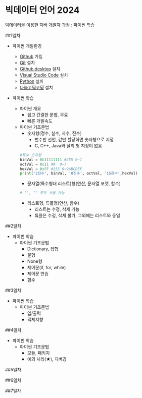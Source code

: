# 빅데이터 언어 2024
빅데이터을 이용한 자바 개발자 과정 : 파이썬 학습

##1일차
- 파이썬 개발환경
    - [Github](https://github.com/) 가입
    - [Git](https://git-scm.com/) 설치
    - [Github desktop](https://desktop.github.com/) 설치
    - [Visual Studio Code](https://code.visualstudio.com/) 설치
    - [Python](https://www.python.org/) 설치
    - [나눔고딕코딩](https://github.com/naver/nanumfont) 설치

- 파이썬 학습
    - 파이썬 개요
        - 쉽고 간결한 문법, 무료
        - 빠른 개발속도
    - 파이썬 기초문법
        - 숫자형(정수, 실수, 지수, 진수)
            - 변수만 선언, 값만 할당하면 숫자형으로 지정
            - C, C++, Java와 달리 형 지정이 없음
        ```python
        #특수 숫자형
        binVal = 0b11111111 #255 0~1
        octVal = 0o11 #9  0~7
        hexVal = 0xFF #255 0~9ABCDEF
        print('2진수', binVal, '8진수', octVal, '16진수',hexVal)
        ```
        - 문자열(특수형태 리스트)형(연산, 문자열 포맷, 함수)
        ```python
        # '', "" 모두 사용 가능
        ```
        - 리스트형, 튜플형(연산, 함수)
            - 리스트는 수정, 삭제 가능
            - 튜플은 수정, 삭제 불가, 그외에는 리스트와 동일

##2일차
- 파이썬 학습
    - 파이썬 기초문법
        - Dictionary, 집합
        - 불형
        - None형
        - 제어문(if, for, while)
        - 제어문 연습
        - 함수

##3일차
- 파이썬 학습
    - 파이썬 기초문법
        - 입/출력
        - 객체지향

##4일차
- 파이썬 학습
    - 파이썬 기초문법
        - 모듈, 패키지
        - 예외 처리(★), 디버깅

##5일차

##6일차

##7일차
